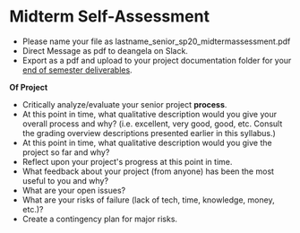 # Midterm Self-Assessment

* Please name your file as lastname\_senior\_sp20\_midtermassessment.pdf
* Direct Message as pdf to deangela on Slack.
* Export as a pdf and upload to your project documentation folder for your [end of semester deliverables](./).

**Of Project**

* Critically analyze/evaluate your senior project **process**.
* At this point in time, what qualitative description would you give your overall process and why? \(i.e. excellent, very good, good, etc. Consult the grading overview descriptions presented earlier in this syllabus.\)
* At this point in time, what qualitative description would you give the project so far and why?
* Reflect upon your project's progress at this point in time.
* What feedback about your project \(from anyone\) has been the most useful to you and why?
* What are your open issues?
* What are your risks of failure \(lack of tech, time, knowledge, money, etc.\)?
* Create a contingency plan for major risks.

